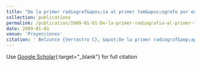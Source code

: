 ```yaml
---
title: "De la primer radiograf&apos;ia al primer tom&apos;ografo por emisi&apos;on de positrones argentino"
collection: publications
permalink: /publication/2009-01-01-De-la-primer-radiografia-al-primer-tomografo-por-emision-de-positrones-argentino
date: 2009-01-01
venue: 'Proyecciones'
citation: ' Belzunce {Verrastro C}, &quot;De la primer radiograf&amp;apos;ia al primer tom&amp;apos;ografo por emisi&amp;apos;on de positrones argentino.&quot; Proyecciones, 2009.'
---
```

Use [Google Scholar](https://scholar.google.com/scholar?q=De+la+primer+radiograf&#x27;ia+al+primer+tom&#x27;ografo+por+emisi&#x27;on+de+positrones+argentino){:target="_blank"} for full citation